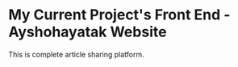 # My Current Project's Front End - Ayshohayatak Website

This is complete article sharing platform.
